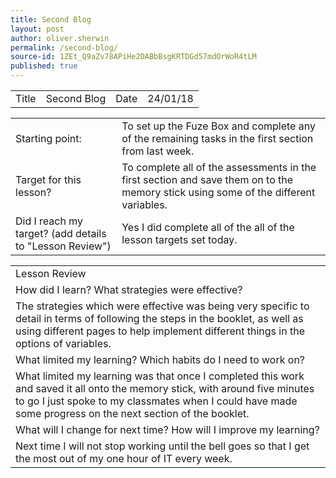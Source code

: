 ```yaml
---
title: Second Blog
layout: post
author: oliver.sherwin
permalink: /second-blog/
source-id: 1ZEt_Q9aZv78APiHe2DABbBsgKRTDGd57mdOrWoR4tLM
published: true
---
```

<table>
  <tr>
    <td>Title</td>
    <td>Second Blog</td>
    <td>Date</td>
    <td>24/01/18</td>
  </tr>
</table>


<table>
  <tr>
    <td>Starting point:</td>
    <td>To set up the Fuze Box and complete any of the remaining tasks in the first section from last week.</td>
  </tr>
  <tr>
    <td>Target for this lesson?</td>
    <td>To complete all of the assessments in the first section and save them on to the memory stick using some of the different variables.</td>
  </tr>
  <tr>
    <td>Did I reach my target?
(add details to "Lesson Review")</td>
    <td>Yes I did complete all of the all of the lesson targets set today.</td>
  </tr>
</table>


<table>
  <tr>
    <td>Lesson Review</td>
  </tr>
  <tr>
    <td>How did I learn? What strategies were effective?</td>
  </tr>
  <tr>
    <td>The strategies which were effective was being very specific to detail in terms of following the steps in the booklet, as well as using different pages to help implement different things in the options of variables.</td>
  </tr>
  <tr>
    <td>What limited my learning? Which habits do I need to work on?</td>
  </tr>
  <tr>
    <td>What limited my learning was that once I completed this work and saved it all onto the memory stick, with around five minutes to go I just spoke to my classmates when I could have made some progress on the next section of the booklet.</td>
  </tr>
  <tr>
    <td>What will I change for next time? How will I improve my learning?</td>
  </tr>
  <tr>
    <td>Next time I will not stop working until the bell goes so that I get the most out of my one hour of IT every week.</td>
  </tr>
</table>


